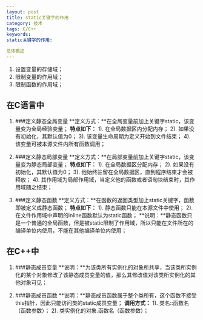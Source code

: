 ```yaml
---
layout: post
title: static关键字的作用
category: 技术
tags: C/C++
keywords: 
static关键字的作用: 

总体概述
---
```

1. 设置变量的存储域；
2. 限制变量的作用域；
3. 限制函数的作用域；

在C语言中
---
1. ###定义静态全局变量
**定义方式：**在全局变量前加上关键字static，该变量变为全局经验变量；
**特点如下：**
1). 在全局数据区内分配内存；
2). 如果没有初始化，其默认值为0；
3). 该变量生命周期为定义开始到文件结束；
4). 该变量可被本源文件内所有函数调用；

2. ###定义静态局部变量
**定义方式：**在局部变量前加上关键字static，该变量变为静态局部变量；
**特点如下：**
1). 在全局数据区分配内存；
2). 如果没有初始化，其默认值为0；
3). 他始终驻留在全局数据区，直到程序结束才会被释放；
4). 其作用域为局部作用域，当定义他的函数或者语句块结束时，其作用域随之结束；

3. ###定义静态函数
**定义方式：**在函数的返回类型加上static关键字，函数即被定义成静态函数；
**特点如下：**
1). 静态函数只能在本源文件中使用；
2). 在文件作用域中声明的inline函数默认为static函数；
**说明：**静态函数只是一个普通的全局函数，但是被static限制了作用域，所以只能在文件所在的编译单位内使用，不能在其他编译单位内使用；

在C++中
---
1. ###静态成员变量
**说明：**为该类所有实例化的对象所共享，当该类所实例化的某个对象修改了该静态成员变量的值，那么其修改值对该类所实例化的其他对象可见；

2. ###静态成员函数
**说明：**静态成员函数属于整个类所有，这个函数不接受this指针，因此只能访问类的static成员变量；
**调用方式：**
1). 类名::函数名（函数参数）；
2). 类实例化的对象.函数名（函数参数）；

